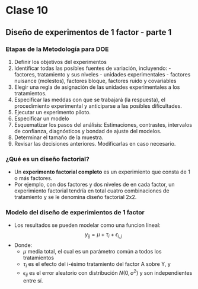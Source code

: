 # Clase 10

## Diseño de experimentos de 1 factor - parte 1

### Etapas de la Metodología  para DOE

  1. Definir los objetivos del experimentos
  2. Identificar todas las posibles fuentes de variación, incluyendo:
    - factores, tratamiento y sus niveles
    - unidades experimentales
    - factores nuisance (molestos), factores bloque, factores ruido y covariables
  3. Elegir una regla de asignación de las unidades experimentales a los tratamientos.
  4. Especificar las meddas con que se trabajará (la respuesta), el procedimiento experimental y anticiparse a las posibles dificultades.
  5. Ejecutar un experimento piloto.
  6. Especificar un modelo
  7. Esquematizar los pasos del análisis: Estimaciones, contrastes, intervalos de confianza, diagnósticos y  bondad de ajuste del modelos.
  8. Determinar el tamaño de la muestra.
  9. Revisar las decisiones anteriores. Modificarlas en caso necesario.

### ¿Qué es un diseño factorial?

- Un **experimento factorial completo** es un experimiento que consta de 1 o más factores.
- Por ejemplo, con dos factores y dos niveles de en cada factor, un experimiento factorial tendría en total cuatro combinaciones de tratamiento y se le denomina diseño factorial 2x2.

### Modelo del diseño de experimientos de 1 factor

- Los resultados se pueden modelar como una funcion lineal:
$$
y_{ij} = \mu + \tau_i + \epsilon_{i,j}
$$
- Donde:
    * $\mu$ media total, el cual es un parámetro común a todos los tratamientos
    * $\tau_i$ es el efecto del i-ésimo tratamiento del factor A sobre Y, y
    * $\epsilon_{ij}$ es el error aleatorio con distribución $N(0,\sigma^2)$ y son independientes entre sí.
